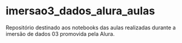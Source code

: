 # imersao3_dados_alura_aulas

Repositório destinado aos notebooks das aulas realizadas durante a imersão de dados 03 promovida pela Alura.
